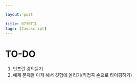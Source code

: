 ```yaml
---

layout: post

title: 0730TIL
tags: [Javascript]
---
```



# TO-DO
1.  인프런 강의듣기
2. 예제 문제들 마저 해서 깃헙에 올리기(직접꼭 손으로 타이핑하기)
